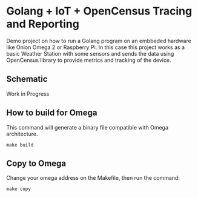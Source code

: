 # Golang + IoT + OpenCensus Tracing and Reporting

Demo project on how to run a Golang program on an embbeded hardware like Onion Omega 2 or Raspberry Pi. In this case this project works as a basic Weather Station with some sensors and sends the data using OpenCensus library to provide metrics and tracking of the device.

## Schematic 

Work in Progress

## How to build for Omega 

This command will generate a binary file compatible with Omega architecture.

`make build`

## Copy to Omega

Change your omega address on the Makefile, then run the command: 

`make copy`
